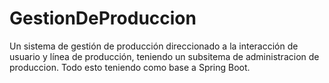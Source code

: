 # GestionDeProduccion
Un sistema de gestión de producción direccionado a la interacción de usuario y línea de producción, teniendo un subsitema de administracion de produccion. Todo esto teniendo como base a Spring Boot.
